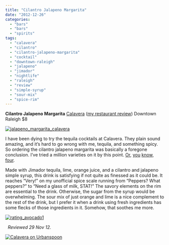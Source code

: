 ```yaml
---
title: "Cilantro Jalapeno Margarita"
date: "2012-12-26"
categories: 
  - "bars"
  - "bars"
  - "spirits"
tags: 
  - "calavera"
  - "cilantro"
  - "cilantro-jalapeno-margarita"
  - "cocktail"
  - "downtown-raleigh"
  - "jalapeno"
  - "jimador"
  - "nightlife"
  - "raleigh"
  - "review"
  - "simple-syrup"
  - "sour-mix"
  - "spice-rim"
---
```


**Cilantro Jalapeno Margarita** [Calavera](http://calaveraraleigh.com/) ([my restaurant review](http://www.thegourmez.com/2012/06/calavera-raleigh/)) Downtown Raleigh $8

[![](http://s3.amazonaws.com/thegourmez-wpmedia/2012/12/jalapeno_margarita_calavera.jpg "jalapeno_margarita_calavera")](http://s3.amazonaws.com/thegourmez-wpmedia/2012/12/jalapeno_margarita_calavera.jpg)

I have been dying to try the tequila cocktails at Calavera. They plain sound amazing, and it’s hard to go wrong with me, tequila, and something spicy. So ordering the cilantro jalapeno margarita was basically a foregone conclusion. I’ve tried a million varieties on it by this point. [Or](http://www.thegourmez.com/2009/08/cocktail-review-the-sting-at-the-hive-raleigh/), [you](http://www.thegourmez.com/2012/07/tico-fresco/) [know](http://www.thegourmez.com/2011/04/tingletini-rockfish/), [four](http://www.thegourmez.com/2010/07/hot-guava-dos-perros-durham/).

Made with Jimador tequila, lime, orange juice, and a cilantro and jalapeno simple syrup, this drink is satisfying if not quite as finessed as it could be. It reaches “Very!” on my unofficial spice scale running from “Peppers? What peppers?” to “Need a glass of milk, STAT!” The savory elements on the rim are essential to the drink. Otherwise, the sugar from the syrup would be overwhelming. The sour mix of just orange and lime is a nice complement to the rest of the drink, but I prefer it when a drink using fresh ingredients has some flecks of those ingredients in it. Somehow, that soothes me more.

[![](http://s3.amazonaws.com/thegourmez-wpmedia/2009/02/rating_avocado1.gif "rating_avocado1")](http://s3.amazonaws.com/thegourmez-wpmedia/2009/02/rating_avocado1.gif)

  _Reviewed 29 Nov 12._ 

[![Calavera on Urbanspoon](http://www.urbanspoon.com/b/link/1626035/minilink.gif)](http://www.urbanspoon.com/r/25/1626035/restaurant/Inside-the-Beltline/Calavera-Cary)
